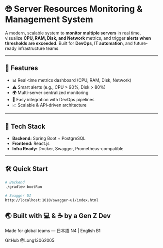 # 🌐 Server Resources Monitoring & Management System

A modern, scalable system to **monitor multiple servers** in real time, visualize **CPU, RAM, Disk, and Network** metrics, and trigger **alerts when thresholds are exceeded**. Built for **DevOps**, **IT automation**, and future-ready infrastructure teams.

---

## 🚀 Features

- 📊 Real-time metrics dashboard (CPU, RAM, Disk, Network)
- ⚠️ Smart alerts (e.g., CPU > 90%, Disk > 80%)
- 🌍 Multi-server centralized monitoring
- 🔧 Easy integration with DevOps pipelines
- 📈 Scalable & API-driven architecture

---

## 🧱 Tech Stack

- **Backend:** Spring Boot + PostgreSQL  
- **Frontend:** React.js
- **Infra Ready:** Docker, Swagger, Prometheus-compatible  

---

## 🛠️ Quick Start

```bash
# Backend
./gradlew bootRun

# Swagger UI
http://localhost:1010/swagger-ui/index.html
```
## 🌏 Built with 💻 & ☕ by a Gen Z Dev
Made for global teams — 日本語 N4 | English B1

GitHub @Long13062005
